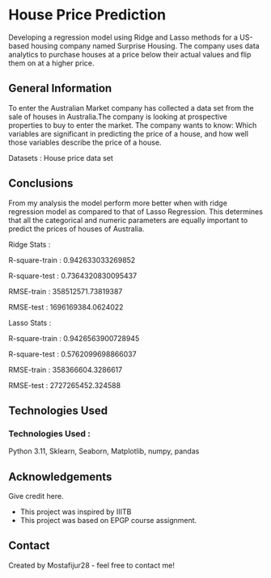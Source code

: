 # House Price Prediction
Developing a regression model using Ridge and Lasso methods for a US-based housing company named Surprise Housing. The company uses data analytics to purchase houses at a price below their actual values and flip them on at a higher price.


## General Information
To enter the Australian Market company has collected a data set from the sale of houses in Australia.The company is looking at prospective properties to buy to enter the market. 
The company wants to know:
Which variables are significant in predicting the price of a house, and how well those variables describe the price of a house.

Datasets : House price data set

## Conclusions

From my analysis the model perform more better when with ridge regression model as compared to that of Lasso Regression. This determines that all the categorical and numeric parameters are equally important to predict the prices of houses of Australia. 

Ridge Stats : 

R-square-train : 0.942633033269852

R-square-test : 0.7364320830095437

RMSE-train : 358512571.73819387

RMSE-test : 1696169384.0624022

Lasso Stats : 

R-square-train : 0.9426563900728945

R-square-test : 0.5762099698866037

RMSE-train : 358366604.3286617

RMSE-test : 2727265452.324588


## Technologies Used
### Technologies Used :
Python 3.11, Sklearn, Seaborn, Matplotlib, numpy, pandas

## Acknowledgements
Give credit here.
- This project was inspired by IIITB
- This project was based on EPGP course assignment.


## Contact
Created by Mostafijur28 - feel free to contact me!


<!-- Optional -->
<!-- ## License -->
<!-- This project is open source and available under the [... License](). -->

<!-- You don't have to include all sections - just the one's relevant to your project -->
